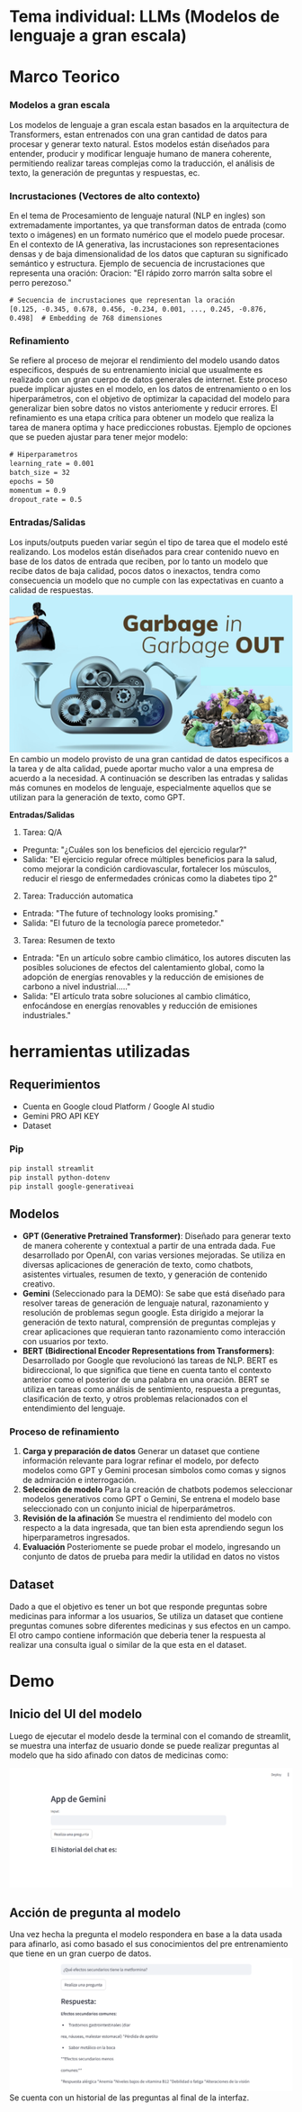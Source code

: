 
# Tema individual: LLMs (Modelos de lenguaje a gran escala)

# Marco Teorico
### Modelos a gran escala
Los modelos de lenguaje a gran escala estan basados en la arquitectura de Transformers, estan 
entrenados con una gran cantidad de datos para procesar y generar texto natural. Estos modelos están diseñados para entender,
producir y modificar lenguaje humano de manera coherente, permitiendo realizar tareas  complejas
como la traducción, el análisis de texto, la generación de preguntas y respuestas, ec.

### Incrustaciones (Vectores de alto contexto)
En el tema de Procesamiento de lenguaje natural (NLP en ingles) son extremadamente importantes, ya que transforman datos de entrada (como texto o imágenes) en un formato numérico que el modelo puede procesar. En el contexto de IA generativa, las incrustaciones son representaciones densas y de baja dimensionalidad de los datos que capturan su significado semántico y estructura.
Ejemplo de secuencia de incrustaciones que representa una oración:
Oracion: "El rápido zorro marrón salta sobre el perro perezoso."
```
# Secuencia de incrustaciones que representan la oración
[0.125, -0.345, 0.678, 0.456, -0.234, 0.001, ..., 0.245, -0.876, 0.498]  # Embedding de 768 dimensiones

```

### Refinamiento
Se refiere al proceso de mejorar el rendimiento del modelo usando datos especificos, después de su entrenamiento inicial que usualmente es realizado con un gran cuerpo de datos generales de internet. Este proceso puede implicar ajustes en el modelo, en los datos de entrenamiento o en los hiperparámetros, con el objetivo de optimizar la capacidad del modelo para generalizar bien sobre datos no vistos anteriomente y reducir errores. El refinamiento es una etapa crítica para obtener un modelo que realiza la tarea de manera optima y hace predicciones robustas.
Ejemplo de opciones que  se pueden ajustar para tener mejor modelo:
```
# Hiperparametros
learning_rate = 0.001
batch_size = 32
epochs = 50
momentum = 0.9
dropout_rate = 0.5
```

### Entradas/Salidas
Los inputs/outputs pueden variar según el tipo de tarea que el modelo esté realizando. Los modelos están diseñados para crear contenido nuevo en base de los datos de entrada que reciben, por lo tanto un modelo que  recibe datos de baja calidad, pocos datos o inexactos, tendra como consecuencia un modelo que no cumple con las expectativas en cuanto a calidad de respuestas.
![Alt text](grabage.png)
En cambio un modelo provisto de una gran cantidad de datos especificos a la tarea y de alta calidad, puede aportar mucho valor a una empresa de acuerdo a la necesidad.
A continuación se describen las entradas y salidas más comunes en modelos de lenguaje, especialmente aquellos que se utilizan para la generación de texto, como GPT.

**Entradas/Salidas**
1. Tarea: Q/A
- Pregunta: "¿Cuáles son los beneficios del ejercicio regular?"
- Salida: "El ejercicio regular ofrece múltiples beneficios para la salud, como mejorar la condición cardiovascular, fortalecer los músculos, reducir el riesgo de enfermedades crónicas como la diabetes tipo 2"
2. Tarea: Traducción automatica
- Entrada: "The future of technology looks promising."
- Salida: "El futuro de la tecnología parece prometedor."
3. Tarea: Resumen de texto
- Entrada: "En un artículo sobre cambio climático, los autores discuten las posibles soluciones de efectos del calentamiento global, como la adopción de energías renovables y la reducción de emisiones de carbono a nivel industrial....."
- Salida: "El artículo trata sobre soluciones al cambio climático, enfocándose en energías renovables y reducción de emisiones industriales."
  
# herramientas utilizadas

## Requerimientos
- Cuenta en Google cloud Platform / Google AI studio
- Gemini PRO API KEY
- Dataset


### Pip
```
pip install streamlit
pip install python-dotenv
pip install google-generativeai
```

## Modelos
- **GPT (Generative Pretrained Transformer)**:
Diseñado para generar texto de manera coherente y contextual a partir de una entrada dada. Fue desarrollado por OpenAI, con varias versiones mejoradas. Se utiliza en diversas aplicaciones de generación de texto, como chatbots, asistentes virtuales, resumen de texto, y generación de contenido creativo.
- **Gemini** (Seleccionado para la DEMO):
Se sabe que está diseñado para resolver tareas de generación de lenguaje natural, razonamiento y resolución de problemas segun google. Esta dirigido a mejorar la generación de texto natural, comprensión de preguntas complejas y crear aplicaciones que requieran tanto razonamiento como interacción con usuarios por texto.
- **BERT (Bidirectional Encoder Representations from Transformers)**:
Desarrollado por Google que revolucionó las tareas de NLP. BERT es bidireccional, lo que significa que tiene en cuenta tanto el contexto anterior como el posterior de una palabra en una oración. BERT se utiliza en tareas como análisis de sentimiento, respuesta a preguntas, clasificación de texto, y otros problemas relacionados con el entendimiento del lenguaje.
### Proceso de refinamiento
1. **Carga y preparación de datos** Generar un dataset que contiene información relevante para lograr refinar el modelo, por defecto modelos como GPT y Gemini procesan simbolos como comas y signos de admiración e interrogación.
2. **Selección de modelo** Para la creación de chatbots podemos seleccionar modelos generativos como GPT o Gemini, Se entrena el modelo base seleccionado con un conjunto inicial de hiperparámetros.
3. **Revisión de la afinación** Se muestra el rendimiento del modelo con respecto a la data ingresada, que tan bien esta aprendiendo segun los hiperparametros ingresados.
4. **Evaluación** Posteriomente se puede probar el modelo, ingresando un conjunto de datos de prueba para medir la utilidad en datos no vistos

## Dataset
Dado a que el objetivo es tener un bot que responde preguntas sobre medicinas para informar a los usuarios, Se utiliza un dataset que contiene preguntas comunes sobre diferentes medicinas y sus efectos en un campo. El otro campo contiene información que deberia tener la respuesta al realizar una consulta igual o similar de la que esta en el dataset.
# Demo
## Inicio del UI del modelo
Luego de ejecutar el modelo desde la terminal con el comando de streamlit, se muestra una interfaz de usuario donde se puede realizar preguntas al modelo que ha sido afinado con datos de medicinas como:

![Alt text](Demo-inicio.png)

## Acción de pregunta al modelo
Una vez hecha la pregunta el modelo  respondera en base a la data usada para afinarlo, asi como basado el sus conocimientos del pre entrenamiento que  tiene en un gran cuerpo de datos.
![Alt text](Demo-pregunta.png)
Se cuenta con un historial de las preguntas al final de la interfaz.

